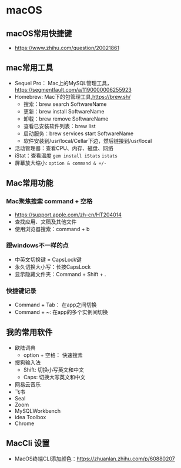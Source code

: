 # macOS

## macOS常用快捷键

- https://www.zhihu.com/question/20021861

## mac常用工具

- Sequel Pro： Mac上的MySQL管理工具，<https://segmentfault.com/a/1190000006255923>
- Homebrew: Mac下的包管理工具,<https://brew.sh/>
  - 搜索：brew search SoftwareName
  - 更新：brew install SoftwareName
  - 卸载：brew remove SoftwareName
  - 查看已安装软件列表：brew list
  - 启动服务：brew services start SoftwareName
  - 软件安装到/usr/local/Cellar下边，然后链接到/usr/local
- 活动管理器：查看CPU、内存、磁盘、网络
- iStat：查看温度 `gem install iStats` `istats`
- 屏幕放大缩小: `option & command & +/-`

## Mac常用功能

### Mac聚焦搜索 command + 空格

- <https://support.apple.com/zh-cn/HT204014>
- 查找应用、文稿及其他文件
- 使用浏览器搜索：command + b

### 跟windows不一样的点

- 中英文切换键 = CapsLock键
- 永久切换大小写：长按CapsLock
- 显示隐藏文件夹：Command + Shift + .

### 快捷键记录

- Command + Tab： 在app之间切换
- Command + ~: 在app的多个实例间切换

## 我的常用软件

- 欧陆词典
  - option + 空格： 快速搜素
- 搜狗输入法
  - Shift: 切换小写英文和中文
  - Caps: 切换大写英文和中文
- 网易云音乐
- 飞书
- Seal
- Zoom
- MySQLWorkbench
- idea Toolbox
- Chrome

## MacCli 设置

- MacOS终端CLI添加颜色：<https://zhuanlan.zhihu.com/p/60880207>
